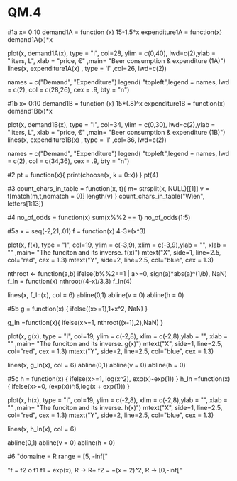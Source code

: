 # QM.4

#1a
x= 0:10
demand1A = function (x) 15-1.5*x
expenditure1A = function(x) demand1A(x)*x

plot(x, demand1A(x), type = "l", col=28, ylim = c(0,40), lwd=c(2),ylab = "liters, L", xlab = "price, €" ,main= "Beer consumption & expenditure (1A)")
lines(x, expenditure1A(x) , type = 'l' ,col=26, lwd=c(2))

names = c("Demand", "Expenditure")
legend( "topleft",legend = names, lwd = c(2), col = c(28,26), cex = .9, bty = "n")

#1b
x= 0:10
demand1B = function (x) 15*(.8)^x
expenditure1B = function(x) demand1B(x)*x
  
plot(x, demand1B(x), type = "l", col=34, ylim = c(0,30), lwd=c(2),ylab = "liters, L", xlab = "price, €" ,main= "Beer consumption & expenditure (1B)")
lines(x, expenditure1B(x) , type = 'l' ,col=36, lwd=c(2))

names = c("Demand", "Expenditure")
legend( "topleft",legend = names, lwd = c(2), col = c(34,36), cex = .9, bty = "n")

#2
pt = function(x){
  print(choose(x, k = 0:x))
}
pt(4)

#3
count_chars_in_table = function(x, t){
  m= strsplit(x, NULL)[[1]]
  v = t[match(m,t,nomatch = 0)]
  length(v)
}
count_chars_in_table("Wien", letters[1:13])

#4
no_of_odds = function(x) sum(x%%2 == 1)
no_of_odds(1:5)

#5a
x = seq(-2,21,.01)
f = function(x) 4-3*(x^3)

plot(x, f(x), type = "l", col=19, ylim = c(-3,9), xlim = c(-3,9),ylab = "", xlab = "" ,main= "The funciton and its inverse. f(x)")
mtext("X", side=1, line=2.5, col="red", cex = 1.3)
mtext("Y", side=2, line=2.5, col="blue", cex = 1.3)

nthroot <- function(a,b) ifelse(b%%2==1 | a>=0, sign(a)*abs(a)^(1/b), NaN)
f_In = function(x) nthroot((4-x)/3,3)
f_In(4)

lines(x, f_In(x), col = 6)
abline(0,1)
abline(v = 0)
abline(h = 0)

#5b
g = function(x) {
  ifelse((x>=1),1+x^2, NaN)
}

g_In =function(x){
  ifelse(x>=1, nthroot((x-1),2),NaN)
} 

plot(x, g(x), type = "l", col=19, ylim = c(-2,8), xlim = c(-2,8),ylab = "", xlab = "" ,main= "The funciton and its inverse. g(x)")
mtext("X", side=1, line=2.5, col="red", cex = 1.3)
mtext("Y", side=2, line=2.5, col="blue", cex = 1.3)

lines(x, g_In(x), col = 6)
abline(0,1)
abline(v = 0)
abline(h = 0)

#5c
h = function(x) {
  ifelse(x>=1, log(x^2), exp(x)-exp(1)) 
}
h_In =function(x){
  ifelse(x>=0, (exp(x))^.5,log(x + exp(1)))
} 

plot(x, h(x), type = "l", col=19, ylim = c(-2,8), xlim = c(-2,8),ylab = "", xlab = "" ,main= "The funciton and its inverse. h(x)")
mtext("X", side=1, line=2.5, col="red", cex = 1.3)
mtext("Y", side=2, line=2.5, col="blue", cex = 1.3)

lines(x, h_In(x), col = 6)


abline(0,1)
abline(v = 0)
abline(h = 0)

#6
"domaine = R
range = [5, -inf["

"f = f2 o f1
f1 = exp(x), R -> R+
f2 = −(x − 2)^2, R -> [0,-inf["
